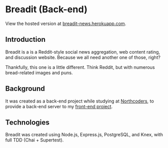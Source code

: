 # Breadit (Back-end)

View the hosted version at [breadit-news.herokuapp.com](https://breadit-news.herokuapp.com).

## Introduction

Breadit is a is a Reddit-style social news aggregation, web content rating, and discussion website. Because we all need another one of those, right?

Thankfully, this one is a little different. Think Reddit, but with numerous bread-related images and puns.

## Background

It was created as a back-end project while studying at [Northcoders](https://www.northcoders.com), to provide a back-end server to my [front-end project](https://github.com/PaulBondUK/breadit-news-frontend).

## Technologies

Breadit was created using Node.js, Express.js, PostgreSQL, and Knex, with full TDD (Chai + Supertest).

